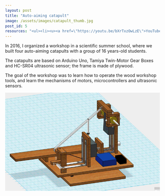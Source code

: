```yaml
---
layout: post
title: "Auto-aiming catapult"
image: /assets/images/catapult_thumb.jpg
post_id: 5
resources: "<ul><li><u><a href=\"https://youtu.be/bXrTxzOwLzE\">YouTube video: an animated render of the 3D model</a></u></li></ul>"
---
```

<p>In 2016, I organized a workshop in a scientific summer school, where we built four auto-aiming catapults with a group of 16 years-old students.</p>
<p>The catapults are based on Arduino Uno, Tamiya Twin-Motor Gear Boxes and HC-SR04 ultrasonic sensor; the frame is made of plywood.</p>
<p>The goal of the workshop was to learn how to operate the wood workshop tools, and learn the mechanisms of motors, microcontrollers and ultrasonic sensors.</p>
<p><img src="/assets/images/catapult_3D.jpg" alt="catapult_3d"></p>